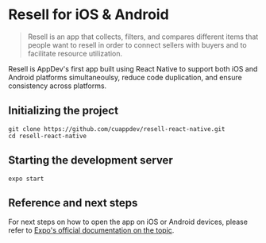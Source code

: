 # Resell for iOS & Android


>Resell is an app that collects, filters, and compares different items that people want to resell in order to connect sellers with buyers and to facilitate resource utilization.

Resell is AppDev's first app built using React Native to support both iOS and Android platforms simultaneoulsy, reduce code duplication, and ensure consistency across platforms.
## Initializing the project
```
git clone https://github.com/cuappdev/resell-react-native.git
cd resell-react-native
```

## Starting the development server
```
expo start
```

## Reference and next steps
For next steps on how to open the app on iOS or Android devices, please refer to [Expo's official documentation on the topic](https://docs.expo.dev/get-started/create-a-new-app/).